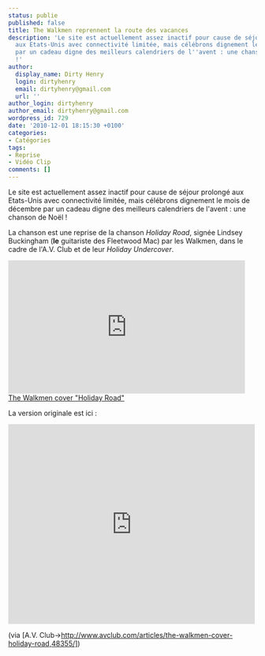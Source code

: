 ```yaml
---
status: publie
published: false
title: The Walkmen reprennent la route des vacances
description: 'Le site est actuellement assez inactif pour cause de séjour prolongé
  aux Etats-Unis avec connectivité limitée, mais célébrons dignement le mois de décembre
  par un cadeau digne des meilleurs calendriers de l''avent : une chanson de Noël
  !'
author:
  display_name: Dirty Henry
  login: dirtyhenry
  email: dirtyhenry@gmail.com
  url: ''
author_login: dirtyhenry
author_email: dirtyhenry@gmail.com
wordpress_id: 729
date: '2010-12-01 18:15:30 +0100'
categories:
- Catégories
tags:
- Reprise
- Vidéo Clip
comments: []
---
```

Le site est actuellement assez inactif pour cause de séjour prolongé aux Etats-Unis avec connectivité limitée, mais célébrons dignement le mois de décembre par un cadeau digne des meilleurs calendriers de l'avent : une chanson de Noël !

La chanson est une reprise de la chanson *Holiday Road*, signée Lindsey Buckingham (__le__ guitariste des Fleetwood Mac) par les Walkmen, dans le cadre de l'A.V. Club et de leur *Holiday Undercover*.

<iframe frameborder="no" width="480" height="270" scrolling="no" src="http://www.avclub.com/video_embed/?id=48355"></iframe><br /><a href="http://www.avclub.com/articles/the-walkmen-cover-holiday-road,48355/" target="_blank" title="The Walkmen cover "Holiday Road"">The Walkmen cover "Holiday Road"</a>

La version originale est ici :

<iframe title="YouTube video player" class="youtube-player" type="text/html" width="500" height="405" src="http://www.youtube.com/embed/_nLiQBV6A7c?rel=0" frameborder="0"></iframe>

(via [A.V. Club->http://www.avclub.com/articles/the-walkmen-cover-holiday-road,48355/])

